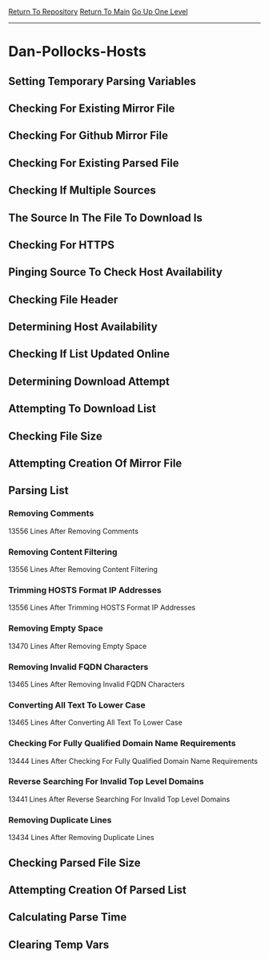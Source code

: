 [Return To Repository](https://github.com/deathbybandaid/piholeparser/)
[Return To Main](https://github.com/deathbybandaid/piholeparser/blob/master/RecentRunLogs/Mainlog.md)
[Go Up One Level](https://github.com/deathbybandaid/piholeparser/blob/master/RecentRunLogs/TopLevelScripts/30-Processing-External-Blacklists.md)
____________________________________
# Dan-Pollocks-Hosts
## Setting Temporary Parsing Variables
## Checking For Existing Mirror File
## Checking For Github Mirror File
## Checking For Existing Parsed File
## Checking If Multiple Sources
## The Source In The File To Download Is
## Checking For HTTPS
## Pinging Source To Check Host Availability
## Checking File Header
## Determining Host Availability
## Checking If List Updated Online
## Determining Download Attempt
## Attempting To Download List
## Checking File Size
## Attempting Creation Of Mirror File
## Parsing List
### Removing Comments
13556 Lines After Removing Comments
### Removing Content Filtering
13556 Lines After Removing Content Filtering
### Trimming HOSTS Format IP Addresses
13556 Lines After Trimming HOSTS Format IP Addresses
### Removing Empty Space
13470 Lines After Removing Empty Space
### Removing Invalid FQDN Characters
13465 Lines After Removing Invalid FQDN Characters
### Converting All Text To Lower Case
13465 Lines After Converting All Text To Lower Case
### Checking For Fully Qualified Domain Name Requirements
13444 Lines After Checking For Fully Qualified Domain Name Requirements
### Reverse Searching For Invalid Top Level Domains
13441 Lines After Reverse Searching For Invalid Top Level Domains
### Removing Duplicate Lines
13434 Lines After Removing Duplicate Lines
## Checking Parsed File Size
## Attempting Creation Of Parsed List
## Calculating Parse Time
## Clearing Temp Vars
